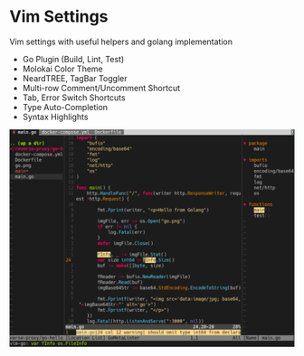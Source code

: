 # Vim Settings
Vim settings with useful helpers and golang implementation

* Go Plugin (Build, Lint, Test)
* Molokai Color Theme
* NeardTREE, TagBar Toggler 
* Multi-row Comment/Uncomment Shortcut
* Tab, Error Switch Shortcuts
* Type Auto-Completion
* Syntax Highlights

![UI](https://raw.githubusercontent.com/code-badger/vim-settings/master/ui_sample.png)
